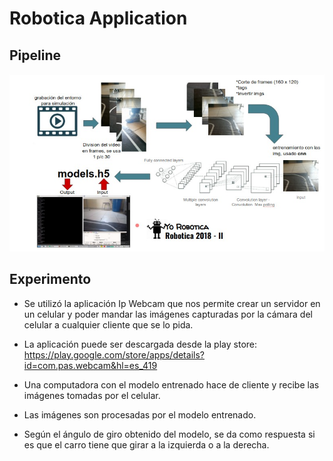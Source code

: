 # Robotica Application

## Pipeline

![pipeline](pipeline.jpeg)

## Experimento

* Se utilizó la aplicación Ip Webcam que nos permite crear un servidor en un celular y poder mandar las imágenes capturadas por la cámara del celular a cualquier cliente que se lo pida.

* La aplicación puede ser descargada desde la play store: https://play.google.com/store/apps/details?id=com.pas.webcam&hl=es_419

* Una computadora con el modelo entrenado hace de cliente y recibe las imágenes tomadas por el celular. 

* Las imágenes son procesadas por el modelo entrenado.

* Según el ángulo de giro obtenido del modelo, se da como respuesta si es que el carro tiene que girar a la izquierda o a la derecha.
